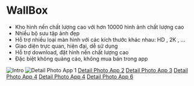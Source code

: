 # WallBox
  + Kho hình nền chất lượng cao với hơn 10000 hình ảnh chất lượng cao
  + Nhiều bộ sưu tập ảnh đẹp
  + Hỗ trợ nhiều loại màn hình với các kích thước khác nhau: HD , 2K , ...
  + Giao diện trực quan, hiện đại, dễ sử dụng
  + Hỗ trợ download, đặt hình nền chất lượng cao
  + Đặc biệt không quảng cáo, không mua bán trong app

![Intro](https://scontent.fsgn3-1.fna.fbcdn.net/v/t1.0-9/13903355_980108422102631_4586833298090104836_n.jpg?oh=d78b1295930cf7dd55f7127950e5e2c8&oe=5933EC69)
![Detail Photo App 1](https://scontent.fsgn3-1.fna.fbcdn.net/v/t31.0-8/s960x960/13913941_980108135435993_8761162112060632796_o.jpg?oh=fda3bdfb46850c12d2e15f599f0c9068&oe=592AA401)
[Detail Photo App 2](https://scontent.fsgn3-1.fna.fbcdn.net/v/t31.0-8/s960x960/13923618_980108238769316_7993928503165718700_o.jpg?oh=635fea6c5acd8e4ed8d04b38c330a974&oe=592F606C)
[Detail Photo App 3](https://scontent.fsgn3-1.fna.fbcdn.net/v/t31.0-8/s960x960/13653028_980108282102645_7268956590885959108_o.jpg?oh=07da800c781b6ce85bca53670a4ac728&oe=59317DF0)
[Detail Photo App 4](https://scontent.fsgn3-1.fna.fbcdn.net/v/t31.0-8/s960x960/13710613_980108332102640_7790713448993488065_o.jpg?oh=1ab65563579859bf44b919133df451f5&oe=5966333E)
[Detail Photo App 4](https://scontent.fsgn3-1.fna.fbcdn.net/v/t31.0-8/s960x960/13913633_980108362102637_4850509835504009186_o.jpg?oh=886dc2e2082396e8bff77760c978d89b&oe=59671471)
[Detail Photo App 6](https://scontent.fsgn3-1.fna.fbcdn.net/v/t31.0-8/s960x960/13913669_980108372102636_8499952774923601185_o.jpg?oh=6b696290820a641d1adde74b97bd3a05&oe=59280889)
